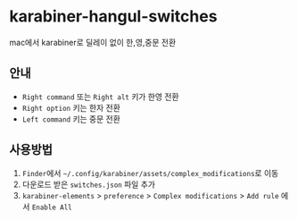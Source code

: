 # karabiner-hangul-switches
mac에서 karabiner로 딜레이 없이 한,영,중문 전환

## 안내
- `Right command` 또는 `Right alt` 키가 한영 전환
- `Right option` 키는 한자 전환
- `Left command` 키는 중문 전환

## 사용방법
1. `Finder`에서 `~/.config/karabiner/assets/complex_modifications`로 이동
2. 다운로드 받은 `switches.json` 파일 추가
3. `karabiner-elements` > `preference` > `Complex modifications` > `Add rule` 에서 `Enable All`
